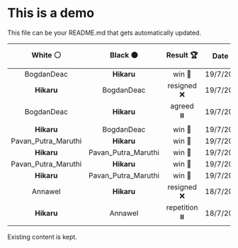 # This is a demo

This file can be your README.md that gets automatically updated.

<!--START_SECTION:chessStats-->
<!-- Automatically generated with https://github.com/Balastrong/chess-stats-action -->

| White ⚪ | Black ⚫ | Result 🏆 | Date 📅 | Position 🗺️ |
|:---:|:---:|:---:|:---:|:---:|
| BogdanDeac | **Hikaru** | win 🥇 | 19/7/2024 | <a href="http://www.ee.unb.ca/cgi-bin/tervo/fen.pl?select=8/4np2/p4kp1/7p/4KPP1/1B5P/8/8 w - -">Link</a> |
| **Hikaru** | BogdanDeac | resigned ❌ | 19/7/2024 | <a href="http://www.ee.unb.ca/cgi-bin/tervo/fen.pl?select=8/8/6R1/5p1p/1b3P1P/3k2P1/r7/3K4 w - -">Link</a> |
| BogdanDeac | **Hikaru** | agreed ⏸️ | 19/7/2024 | <a href="http://www.ee.unb.ca/cgi-bin/tervo/fen.pl?select=8/8/k5p1/P1K5/1P3P2/8/3Bb3/8 w - -">Link</a> |
| **Hikaru** | BogdanDeac | win 🥇 | 19/7/2024 | <a href="http://www.ee.unb.ca/cgi-bin/tervo/fen.pl?select=5r2/2PR1pkp/p3rp2/1p2p2Q/q7/4P1P1/P4P1P/2R3K1 b - -">Link</a> |
| Pavan_Putra_Maruthi | **Hikaru** | win 🥇 | 19/7/2024 | <a href="http://www.ee.unb.ca/cgi-bin/tervo/fen.pl?select=4r1k1/pp4pp/2p1pB2/3rPb2/1P6/P1R5/q1pQ1PPP/2R3K1 w - -">Link</a> |
| **Hikaru** | Pavan_Putra_Maruthi | win 🥇 | 19/7/2024 | <a href="http://www.ee.unb.ca/cgi-bin/tervo/fen.pl?select=r5r1/3bqk2/2pb2Rp/p1p1p2Q/P1PpPp2/1P1P1N2/2KB1P2/6R1 b - -">Link</a> |
| Pavan_Putra_Maruthi | **Hikaru** | win 🥇 | 19/7/2024 | <a href="http://www.ee.unb.ca/cgi-bin/tervo/fen.pl?select=6k1/3p1p1p/5np1/7r/1pQPB3/5P2/1P3P1q/6RK w - -">Link</a> |
| **Hikaru** | Pavan_Putra_Maruthi | win 🥇 | 19/7/2024 | <a href="http://www.ee.unb.ca/cgi-bin/tervo/fen.pl?select=6k1/5pp1/2BN1n1p/2b1pP2/8/6P1/2R1QPKP/r7 b - -">Link</a> |
| Annawel | **Hikaru** | resigned ❌ | 18/7/2024 | <a href="http://www.ee.unb.ca/cgi-bin/tervo/fen.pl?select=8/r6p/Pk3p2/R4p2/2K2P2/6P1/7P/8 w - -">Link</a> |
| **Hikaru** | Annawel | repetition ⏸️ | 18/7/2024 | <a href="http://www.ee.unb.ca/cgi-bin/tervo/fen.pl?select=1k2r1r1/1p2bp2/pN1pp1n1/B6n/2P1P2p/1P3P1P/P3N1R1/3R1K2 w - -">Link</a> |

<!--END_SECTION:chessStats-->

Existing content is kept.
